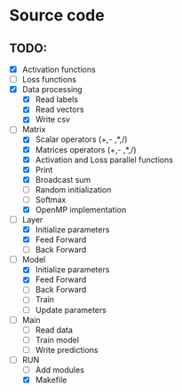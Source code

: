 # Source code

## TODO:

- [x] Activation functions
- [ ] Loss functions
- [x] Data processing
  - [x] Read labels
  - [x] Read vectors
  - [x] Write csv
- [ ] Matrix
  - [x] Scalar operators (+,- ,*,/)
  - [x] Matrices operators (+,- ,*,/)
  - [x] Activation and Loss parallel functions
  - [x] Print
  - [x] Broadcast sum
  - [ ] Random initialization
  - [ ] Softmax
  - [x] OpenMP implementation
- [ ] Layer
  - [x] Initialize parameters
  - [x] Feed Forward
  - [ ] Back Forward
- [ ] Model
  - [x] Initialize parameters
  - [x] Feed Forward
  - [ ] Back Forward
  - [ ] Train
  - [ ] Update parameters
- [ ] Main
  - [ ] Read data
  - [ ] Train model
  - [ ] Write predictions
- [ ] RUN
  - [ ] Add modules
  - [x] Makefile
